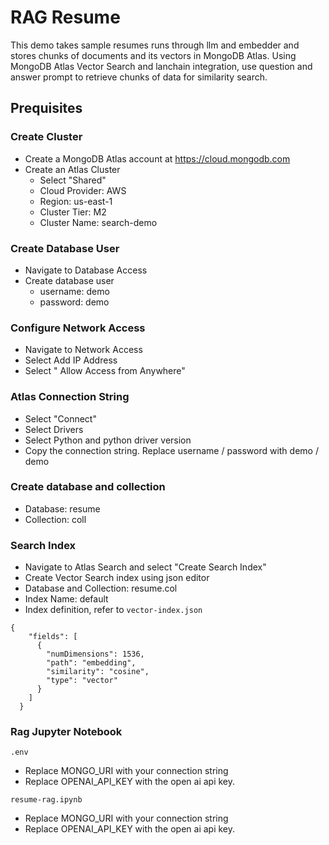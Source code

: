 # RAG Resume
This demo takes sample resumes runs through llm and embedder and stores chunks of documents and its vectors in MongoDB Atlas. Using MongoDB Atlas Vector Search and lanchain integration, use question and answer prompt to retrieve chunks of data for similarity search. 

## Prequisites
### Create Cluster 
- Create a MongoDB Atlas account at https://cloud.mongodb.com
- Create an Atlas Cluster
  - Select "Shared"
  - Cloud Provider: AWS
  - Region: us-east-1
  - Cluster Tier: M2
  - Cluster Name: search-demo
 
### Create Database User
- Navigate to Database Access
- Create database user
  - username: demo
  - password: demo

### Configure Network Access
- Navigate to Network Access
- Select Add IP Address
- Select " Allow Access from Anywhere"

### Atlas Connection String
- Select "Connect"
- Select Drivers
- Select Python and python driver version
- Copy the connection string. Replace username / password with demo / demo

### Create database and collection
- Database: resume
- Collection: coll

### Search Index
- Navigate to Atlas Search and select "Create Search Index"
- Create Vector Search index using json editor
- Database and Collection: resume.col
- Index Name: default
- Index definition, refer to ```vector-index.json```
```
{
    "fields": [
      {
        "numDimensions": 1536,
        "path": "embedding",
        "similarity": "cosine",
        "type": "vector"
      }
    ]
  }
```

### Rag Jupyter Notebook
```.env``` 
- Replace MONGO_URI with your connection string
- Replace OPENAI_API_KEY with the open ai api key.

```resume-rag.ipynb```
- Replace MONGO_URI with your connection string
- Replace OPENAI_API_KEY with the open ai api key.
